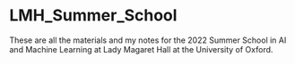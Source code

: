 # LMH_Summer_School

These are all the materials and my notes for the 2022 Summer School in AI and Machine Learning at Lady Magaret Hall at the University of Oxford. 

